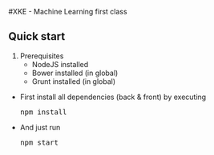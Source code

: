 #XKE - Machine Learning first class

## Quick start

 1. Prerequisites
    * NodeJS installed
    * Bower installed (in global)
    * Grunt installed (in global)

 * First install all dependencies (back & front) by executing <pre>npm install</pre>
 * And just run <pre>npm start</pre>
